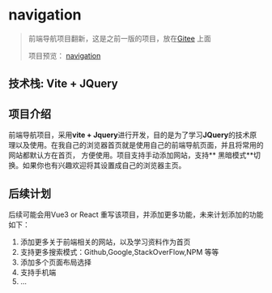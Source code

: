 # navigation

> 前端导航项目翻新，这是之前一版的项目，放在[Gitee](https://gitee.com/vino-wang/navigation) 上面
>
> 项目预览： [navigation](http://101.34.105.102:3324/navigation/index.html)

## 技术栈: Vite + JQuery

## 项目介绍

前端导航项目，采用**vite + Jquery**进行开发，目的是为了学习**JQuery**的技术原理以及使用。在我自己的浏览器首页就是使用自己的前端导航页面，并且将常用的网站都默认方在首页， 方便使用。项目支持手动添加网站，支持**
黑暗模式**切换。如果你也有兴趣欢迎将其设置成自己的浏览器主页。

## 后续计划

后续可能会用Vue3 or React 重写该项目，并添加更多功能，未来计划添加的功能如下：

1. 添加更多关于前端相关的网站，以及学习资料作为首页
2. 支持更多搜索模式：Github,Google,StackOverFlow,NPM 等等
3. 添加多个页面布局选择
4. 支持手机端
5. ...




